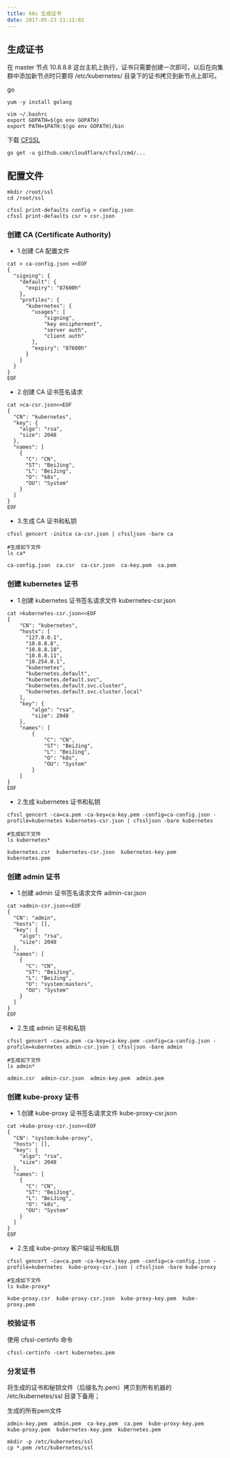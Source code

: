 ```yaml
---
title: k8s 生成证书
date: 2017-05-23 11:11:02
---
```


## 生成证书
在 master 节点 10.8.8.8 这台主机上执行，证书只需要创建一次即可，以后在向集群中添加新节点时只要将 /etc/kubernetes/ 目录下的证书拷贝到新节点上即可。

go

```
yum -y install golang
```

```
vim ~/.bashrc
export GOPATH=$(go env GOPATH)
export PATH=$PATH:$(go env GOPATH)/bin
```

下载 [CFSSL](https://github.com/cloudflare/cfssl)

`go get -u github.com/cloudflare/cfssl/cmd/...`

## 配置文件

```
mkdir /root/ssl
cd /root/ssl

cfssl print-defaults config > config.json
cfssl print-defaults csr > csr.json
```

### 创建 CA (Certificate Authority)
- 1.创建 CA 配置文件

```
cat > ca-config.json <<EOF
{
  "signing": {
    "default": {
      "expiry": "87600h"
    },
    "profiles": {
      "kubernetes": {
        "usages": [
            "signing",
            "key encipherment",
            "server auth",
            "client auth"
        ],
        "expiry": "87600h"
      }
    }
  }
}
EOF
```

- 2.创建 CA 证书签名请求

```
cat >ca-csr.json<<EOF
{
  "CN": "kubernetes",
  "key": {
    "algo": "rsa",
    "size": 2048
  },
  "names": [
    {
      "C": "CN",
      "ST": "BeiJing",
      "L": "BeiJing",
      "O": "k8s",
      "OU": "System"
    }
  ]
}
EOF
```

- 3.生成 CA 证书和私钥

```
cfssl gencert -initca ca-csr.json | cfssljson -bare ca

#生成如下文件
ls ca*

ca-config.json  ca.csr  ca-csr.json  ca-key.pem  ca.pem
```

### 创建 kubernetes 证书
- 1.创建 kubernetes 证书签名请求文件 kubernetes-csr.json

```
cat >kubernetes-csr.json<<EOF
{
    "CN": "kubernetes",
    "hosts": [
      "127.0.0.1",
      "10.8.8.8",
      "10.8.8.10",
      "10.8.8.11",
      "10.254.0.1",
      "kubernetes",
      "kubernetes.default",
      "kubernetes.default.svc",
      "kubernetes.default.svc.cluster",
      "kubernetes.default.svc.cluster.local"
    ],
    "key": {
        "algo": "rsa",
        "size": 2048
    },
    "names": [
        {
            "C": "CN",
            "ST": "BeiJing",
            "L": "BeiJing",
            "O": "k8s",
            "OU": "System"
        }
    ]
}
EOF
```

- 2.生成 kubernetes 证书和私钥

```
cfssl gencert -ca=ca.pem -ca-key=ca-key.pem -config=ca-config.json -profile=kubernetes kubernetes-csr.json | cfssljson -bare kubernetes

#生成如下文件
ls kubernetes*

kubernetes.csr  kubernetes-csr.json  kubernetes-key.pem  kubernetes.pem
```

### 创建 admin 证书
- 1.创建 admin 证书签名请求文件 admin-csr.json

```
cat >admin-csr.json<<EOF
{
  "CN": "admin",
  "hosts": [],
  "key": {
    "algo": "rsa",
    "size": 2048
  },
  "names": [
    {
      "C": "CN",
      "ST": "BeiJing",
      "L": "BeiJing",
      "O": "system:masters",
      "OU": "System"
    }
  ]
}
EOF
```

- 2.生成 admin 证书和私钥

```
cfssl gencert -ca=ca.pem -ca-key=ca-key.pem -config=ca-config.json -profile=kubernetes admin-csr.json | cfssljson -bare admin

#生成如下文件
ls admin*

admin.csr  admin-csr.json  admin-key.pem  admin.pem
```

### 创建 kube-proxy 证书
- 1.创建 kube-proxy 证书签名请求文件 kube-proxy-csr.json

```
cat >kube-proxy-csr.json<<EOF
{
  "CN": "system:kube-proxy",
  "hosts": [],
  "key": {
    "algo": "rsa",
    "size": 2048
  },
  "names": [
    {
      "C": "CN",
      "ST": "BeiJing",
      "L": "BeiJing",
      "O": "k8s",
      "OU": "System"
    }
  ]
}
EOF
```

- 2.生成 kube-proxy 客户端证书和私钥

```
cfssl gencert -ca=ca.pem -ca-key=ca-key.pem -config=ca-config.json -profile=kubernetes  kube-proxy-csr.json | cfssljson -bare kube-proxy

#生成如下文件
ls kube-proxy*

kube-proxy.csr  kube-proxy-csr.json  kube-proxy-key.pem  kube-proxy.pem
```

### 校验证书
使用 cfssl-certinfo 命令

```
cfssl-certinfo -cert kubernetes.pem
```

### 分发证书
将生成的证书和秘钥文件（后缀名为.pem）拷贝到所有机器的 /etc/kubernetes/ssl 目录下备用；

生成的所有pem文件

```
admin-key.pem  admin.pem  ca-key.pem  ca.pem  kube-proxy-key.pem  kube-proxy.pem  kubernetes-key.pem  kubernetes.pem
```

```
mkdir -p /etc/kubernetes/ssl
cp *.pem /etc/kubernetes/ssl
```
